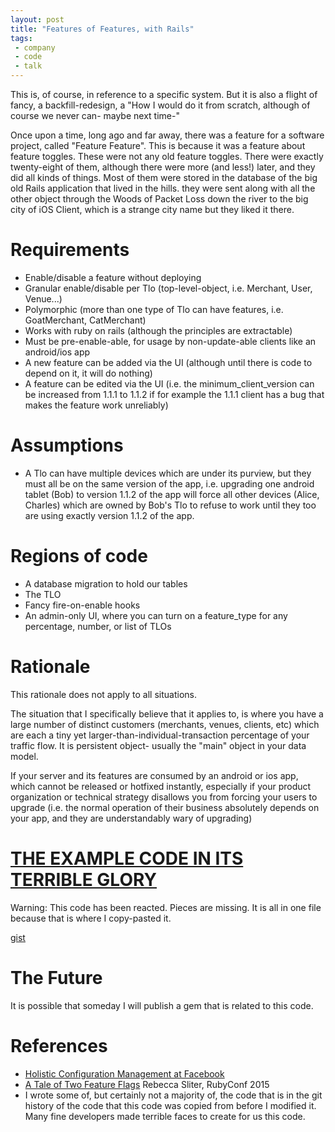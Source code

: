 ```yaml
---
layout: post
title: "Features of Features, with Rails"
tags:
 - company
 - code
 - talk
---
```


This is, of course, in reference to a specific system. But it is also a flight of fancy, a backfill-redesign, a "How I would do it from scratch, although of course we never can- maybe next time-"

Once upon a time, long ago and far away, there was a feature for a software project, called "Feature Feature". This is because it was a feature about feature toggles. These were not any old feature toggles. There were exactly twenty-eight of them, although there were more (and less!) later, and they did all kinds of things. Most of them were stored in the database of the big old Rails application that lived in the hills. they were sent along with all the other object through the Woods of Packet Loss down the river to the big city of iOS Client, which is a strange city name but they liked it there.

# Requirements

- Enable/disable a feature without deploying
- Granular enable/disable per Tlo (top-level-object, i.e. Merchant, User, Venue...)
- Polymorphic (more than one type of Tlo can have features, i.e. GoatMerchant, CatMerchant)
- Works with ruby on rails (although the principles are extractable)
- Must be pre-enable-able, for usage by non-update-able clients like an android/ios app
- A new feature can be added via the UI (although until there is code to depend on it, it will do nothing)
- A feature can be edited via the UI (i.e. the minimum_client_version can be increased from 1.1.1 to 1.1.2 if for example the 1.1.1 client has a bug that makes the feature work unreliably)

# Assumptions

- A Tlo can have multiple devices which are under its purview, but they must all be on the same version of the app, i.e. upgrading one android tablet (Bob) to version 1.1.2 of the app will force all other devices (Alice, Charles) which are owned by Bob's Tlo to refuse to work until they too are using exactly version 1.1.2 of the app.

# Regions of code

- A database migration to hold our tables
- The TLO
- Fancy fire-on-enable hooks
- An admin-only UI, where you can turn on a feature_type for any percentage, number, or list of TLOs

# Rationale

This rationale does not apply to all situations.

The situation that I specifically believe that it applies to, is where you have a large number of distinct customers (merchants, venues, clients, etc) which are each a tiny yet larger-than-individual-transaction percentage of your traffic flow. It is persistent object- usually the "main" object in your data model.

If your server and its features are consumed by an android or ios app, which cannot be released or hotfixed instantly, especially if your product organization or technical strategy disallows you from forcing your users to upgrade (i.e. the normal operation of their business absolutely depends on your app, and they are understandably wary of upgrading)

# [THE EXAMPLE CODE IN ITS TERRIBLE GLORY](https://gist.github.com/compwron/b8bf570f7b5c5b5f4156)

Warning: This code has been reacted. Pieces are missing. It is all in one file because that is where I copy-pasted it.

[gist](https://gist.github.com/compwron/b8bf570f7b5c5b5f4156)

# The Future

It is possible that someday I will publish a gem that is related to this code.

# References

- [Holistic Configuration Management at Facebook](http://blog.acolyer.org/2015/10/16/holistic-configuration-management-at-facebook/)
- [A Tale of Two Feature Flags](http://confreaks.tv/videos/rubyconf2015-a-tale-of-two-feature-flags) Rebecca Sliter, RubyConf 2015
- I wrote some of, but certainly not a majority of, the code that is in the git history of the code that this code was copied from before I modified it. Many fine developers made terrible faces to create for us this code.
